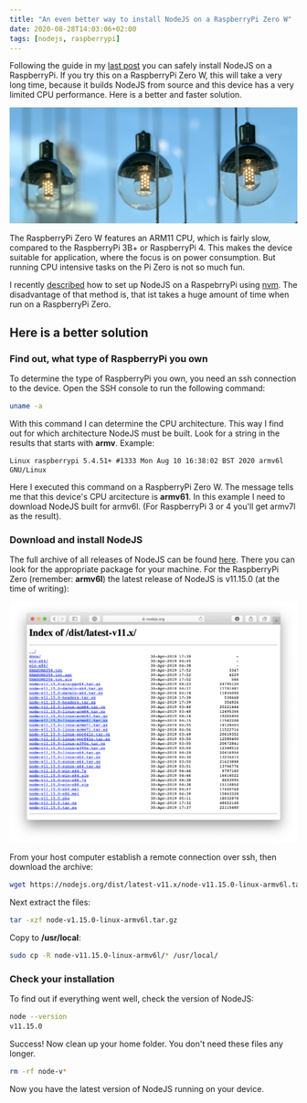 ```yaml
---
title: "An even better way to install NodeJS on a RaspberryPi Zero W"
date: 2020-08-28T14:03:06+02:00
tags: [nodejs, raspberrypi]
---
```


Following the guide in my [last post](/post/the-easiest-way-to-install-node-on-a-raaspberrypi) you can safely install NodeJS on a RaspberryPi. If you try this on a RaspberryPi Zero W, this will take a very long time, because it builds NodeJS from source and this device has a very limited CPU performance. Here is a better and faster solution.

<!--more-->

![](/img/bulbs.png)

The RaspberryPi Zero W features an ARM11 CPU, which is fairly slow, compared to the RaspberryPi 3B+ or RaspberryPi 4. This makes the device suitable for application, where the focus is on power consumption. But running CPU intensive tasks on the Pi Zero is not so much fun. 

I recently [described](/post/the-easiest-way-to-install-node-on-a-raaspberrypi) how to set up NodeJS on a RaspebrryPi using [nvm](https://github.com/nvm-sh/nvm). The disadvantage of that method is, that ist takes a huge amount of time when run on a RaspberryPi Zero.

## Here is a better solution

### Find out, what type of RaspberryPi you own

To determine the type of RaspberryPi you own, you need an ssh connection to the device. Open the SSH console to run the following command:

```bash
uname -a
```

With this command I can determine the CPU architecture. This way I find out for which architecture NodeJS must be built. Look for a string in the results that starts with **armv**. Example:

```
Linux raspberrypi 5.4.51+ #1333 Mon Aug 10 16:38:02 BST 2020 armv6l GNU/Linux
```

Here I executed this command on a RaspberryPi Zero W. The message tells me that this device's CPU arcitecture is **armv61**. In this example I need to download NodeJS built for armv6l. (For RaspberryPi 3 or 4 you'll get armv7l as the result).

### Download and install NodeJS

The full archive of all releases of NodeJS can be found [here](https://nodejs.org/dist/). There you can look for the appropriate package for your machine. For the RaspberryPi Zero (remember: **armv6l**) the latest release of NodeJS is v11.15.0 (at the time of writing):

![NodeJS for armv61](/img/nodejs11.15.png)

From your host computer establish a remote connection over ssh, then download the archive:

```bash
wget https://nodejs.org/dist/latest-v11.x/node-v11.15.0-linux-armv6l.tar.gz
```

Next extract the files:

```bash
tar -xzf node-v1.15.0-linux-armv6l.tar.gz
```

Copy to **/usr/local**:

```bash
sudo cp -R node-v11.15.0-linux-armv6l/* /usr/local/
```

### Check your installation

To find out if everything went well, check the version of NodeJS:

```bash
node --version
v11.15.0
```

Success! Now clean up your home folder. You don't need these files any longer. 

```bash
rm -rf node-v*
```

Now you have the latest version of NodeJS running on your device.